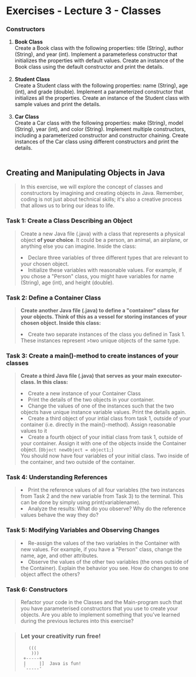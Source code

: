 # Exercises - Lecture 3 - Classes

### Constructors
<ol>
<li><b>Book Class</b><br>
Create a Book class with the following properties: title (String), author (String), and year (int). Implement a parameterless constructor that initializes the properties with default values. Create an instance of the Book class using the default constructor and print the details.
</li><br>

<li><b>Student Class</b><br>
Create a Student class with the following properties: name (String), age (int), and grade (double). Implement a parameterized constructor that initializes all the properties. Create an instance of the Student class with sample values and print the details.
</li><br>

<li><b>Car Class</b><br>
Create a Car class with the following properties: make (String), model (String), year (int), and color (String). Implement multiple constructors, including a parameterized constructor and constructor chaining. Create instances of the Car class using different constructors and print the details.
</li><br>
</ol>

## Creating and Manipulating Objects in Java
>In this exercise, we will explore the concept of classes and constructors by imagining and creating objects in Java. Remember, coding is not just about technical skills; it's also a creative process that allows us to bring our ideas to life.

### Task 1: Create a Class Describing an Object

>Create a new Java file (.java) with a class that represents a physical object **of your choice**. It could be a person, an animal, an airplane, or anything else you can imagine. Inside the class:
>
><li>Declare three variables of three different types that are relevant to your chosen object.</li>
><li>Initialize these variables with reasonable values. For example, if you chose a "Person" class, you might have variables for name (String), age (int), and height (double).</li>

### Task 2: Define a Container Class

>**Create another Java file (.java) to define a "container" class for your objects. Think of this as a vessel for storing instances of your chosen object. Inside this class:**
>
><li>Create two separate instances of the class you defined in Task 1. These instances represent >two unique objects of the same type.</li>


### Task 3: Create a main()-method to create instances of your classes

>**Create a third Java file (.java) that serves as your main executor-class. In this class:**
><li>Create a new instance of your Container Class</li>
><li>Print the details of the two objects in your container.</li>
><li>Change the values of one of the instances such that the two objects have unique instance variable values. Print the details again.</li>
><li>Create a third object of your intial class from task 1, outside of your container (i.e. directly in the main()-method). Assign reasonable values to it</li>
><li>Create a fourth object of your initial class from task 1, outside of your container. Assign it with one of the objects inside the Container object. (<code>Object newObject = object1;</code>)</li>
>You should now have four variables of your initial class. Two inside of the container, and two outside of the container.



### Task 4: Understanding References


><li>Print the reference values of all four variables (the two instances from Task 2 and the new variable from Task 3) to the terminal. This can be done by simply using print(variablename).</li>
><li>Analyze the results: What do you observe? Why do the reference values behave the way they do?</li>


### Task 5: Modifying Variables and Observing Changes


><li>Re-assign the values of the two variables in the Container with new values. For example, if you have a "Person" class, change the name, age, and other attributes.</li>
><li>Observe the values of the other two variables (the ones outside of the Container). Explain the behavior you see. How do changes to one object affect the others?</li>


### Task 6: Constructors

>Refactor your code in the Classes and the Main-program such that you have parameterised constructors that you use to create your objects.  Are you able to implement something that you've learned during the previous lectures into this exercise? 

> ### Let your creativity run free!
>        (((                    
>         )))                   
>      +-----+                  
>      |     |]  Java is fun!    
>      `-----'                  
